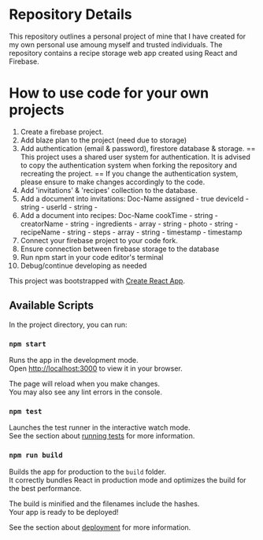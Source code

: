 # Repository Details
This repository outlines a personal project of mine that I have created for my own personal use amoung myself and trusted individuals.
The repository contains a recipe storage web app created using React and Firebase.

# How to use code for your own projects

1) Create a firebase project.
2) Add blaze plan to the project (need due to storage)
3) Add authentication (email & password), firestore database & storage.
   == This project uses a shared user system for authentication. It is advised to copy the authentication system when forking the repository and recreating the project.
   == If you change the authentication system, please ensure to make changes accordingly to the code.
5) Add 'invitations' & 'recipes' collection to the database.
6) Add a document into invitations:
  Doc-Name
  assigned - true
  deviceId - string - <leave blank>
  userId - string - <email you put into authentication>
7) Add a document into recipes:
  Doc-Name <auto-ID>
  cookTime - string - <leave blank>
  creatorName - string - <leave blank>
  ingredients - array - string - <leave blank>
  photo - string - <leave blank>
  recipeName - string - <leave blank>
  steps - array - string - <leave blank>
  timestamp - timestamp
8) Connect your firebase project to your code fork.
9) Ensure connection between firebase storage to the database
10) Run npm start in your code editor's terminal
11) Debug/continue developing as needed

This project was bootstrapped with [Create React App](https://github.com/facebook/create-react-app).

## Available Scripts

In the project directory, you can run:

### `npm start`

Runs the app in the development mode.\
Open [http://localhost:3000](http://localhost:3000) to view it in your browser.

The page will reload when you make changes.\
You may also see any lint errors in the console.

### `npm test`

Launches the test runner in the interactive watch mode.\
See the section about [running tests](https://facebook.github.io/create-react-app/docs/running-tests) for more information.

### `npm run build`

Builds the app for production to the `build` folder.\
It correctly bundles React in production mode and optimizes the build for the best performance.

The build is minified and the filenames include the hashes.\
Your app is ready to be deployed!

See the section about [deployment](https://facebook.github.io/create-react-app/docs/deployment) for more information.
